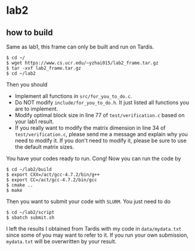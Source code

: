# lab2

## how to build

Same as lab1, this frame can only be built and run on Tardis.

```
$ cd ~/
$ wget https://www.cs.ucr.edu/~yzhai015/lab2_frame.tar.gz
$ tar -xvf lab2_frame.tar.gz
$ cd ~/lab2
```

Then you should
* Implement all functions in ```src/for_you_to_do.c```.
* Do NOT modify ```include/for_you_to_do.h```. It just listed all functions you are to implement.
* Modify optimal block size in line 77 of ```test/verification.c``` based on your lab1 result.
* If you really want to modify the matrix dimension in line 34 of ```test/verification.c```, please send me a message and explain why you need to modify it. If you don't need to modify it, please be sure to use the default matrix sizes.

You have your codes ready to run. Cong! Now you can run the code by
```
$ cd ~/lab2/build
$ export CXX=/act/gcc-4.7.2/bin/g++
$ export CC=/act/gcc-4.7.2/bin/gcc
$ cmake ..
$ make
```

Then you want to submit your code with ```SLURM```. You just need to do
```
$ cd ~/lab2/script
$ sbatch submit.sh
```

I left the results I obtained from Tardis with my code in ```data/mydata.txt``` since some of you may want to refer to it. If you run your own submission, ```mydata.txt``` will be overwritten by your result.